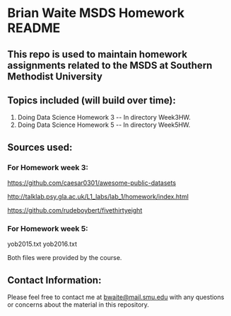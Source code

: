 Brian Waite MSDS Homework README
================


This repo is used to maintain homework assignments related to the MSDS at Southern Methodist University
-------------------------------------------------------------------------------------------------------

Topics included (will build over time):
---------------------------------------

1.  Doing Data Science Homework 3 -- In directory Week3HW.
2.  Doing Data Science Homework 5 -- In directory Week5HW. 

Sources used:
-------------

### For Homework week 3:

<https://github.com/caesar0301/awesome-public-datasets>

<http://talklab.psy.gla.ac.uk/L1_labs/lab_1/homework/index.html>

<https://github.com/rudeboybert/fivethirtyeight>

### For Homework week 5: 

yob2015.txt
yob2016.txt

Both files were provided by the course. 

Contact Information:
--------------------

Please feel free to contact me at <bwaite@mail.smu.edu> with any questions or concerns about the material in this repository.
